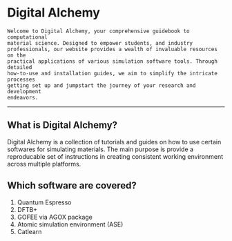 # Digital Alchemy
```{epigraph}
Welcome to Digital Alchemy, your comprehensive guidebook to computational 
material science. Designed to empower students, and industry 
professionals, our website provides a wealth of invaluable resources on the 
practical applications of various simulation software tools. Through detailed 
how-to-use and installation guides, we aim to simplify the intricate processes 
getting set up and jumpstart the journey of your research and development 
endeavors. 
```


---

## What is Digital Alchemy?

Digital Alchemy is a collection of tutorials and guides on how to use certain softwares for simulating materials.
The main purpose is provide a reproducable set of instructions in creating consistent working environment across multiple platforms.


## Which software are covered?

1. Quantum Espresso
2. DFTB+
3. GOFEE via AGOX package
4. Atomic simulation environment  (ASE)
5. Catlearn
